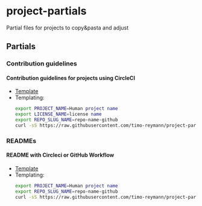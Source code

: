 project-partials
===

Partial files for projects to copy&pasta and adjust

## Partials

### Contribution guidelines

#### Contribution guidelines for projects using CircleCI

- [Template](./partials/CONTRIBUTING.circleci.md)
- Templating:
  ```bash
  export PROJECT_NAME=Human project name
  export LICENSE_NAME=license name
  export REPO_SLUG_NAME=repo-name-github
  curl -sS https://raw.githubusercontent.com/timo-reymann/project-partials/main/partials/CONTRIBUTING.circleci.md | envsubst
  ```

### READMEs

#### README with Circleci or GitHub Workflow

- [Template](./partials/README.general.md)
- Templating:
  ```bash
  export PROJECT_NAME=Human project name
  export REPO_SLUG_NAME=repo-name-github
  curl -sS https://raw.githubusercontent.com/timo-reymann/project-partials/main/partials/README.general.md | envsubst
  ```
